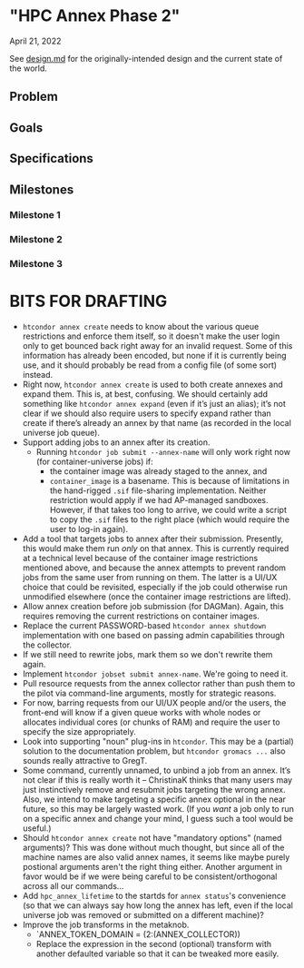 "HPC Annex Phase 2"
===================
April 21, 2022

See [design.md](design.md) for the originally-intended design and the
current state of the world.

Problem
-------

Goals
-----

Specifications
--------------

Milestones
----------

### Milestone 1

### Milestone 2

### Milestone 3

BITS FOR DRAFTING
=================

- `htcondor annex create` needs to know about the various queue restrictions
  and enforce them itself, so it doesn't make the user login only to get
  bounced back right away for an invalid request.  Some of this information
  has already been encoded, but none if it is currently being use, and it
  should probably be read from a config file   (of some sort) instead. 
- Right now, `htcondor annex create` is used to both create annexes and expand
  them.  This is, at best, confusing.  We should certainly add something like
  `htcondor annex expand` (even if it’s just an alias); it’s not clear if we
  should also require users to specify expand rather than create if there’s
  already an annex by that name (as recorded in the local universe job queue).
- Support adding jobs to an annex after its creation.
  - Running `htcondor job submit --annex-name` will only work right now
    (for container-universe jobs) if:
    - the container image was already staged to the annex, and
    - `container_image` is a basename.
    This is because of limitations in the hand-rigged `.sif` file-sharing
    implementation.  Neither restriction would apply if we had AP-managed
    sandboxes.  However, if that takes too long to arrive, we could write
    a script to copy the `.sif` files to the right place (which would require
    the user to log-in again).
- Add a tool that targets jobs to annex after their submission.  Presently,
  this would make them run _only_ on that annex.  This is currently required
  at a technical level because of the container image restrictions mentioned
  above, and because the annex attempts to prevent random jobs from the same
  user from running on them.  The latter is a UI/UX choice that could be
  revisited, especially if the job could otherwise run unmodified elsewhere
  (once the container image restrictions are lifted).
- Allow annex creation before job submission (for DAGMan).  Again, this
  requires removing the current restrictions on container images.
- Replace the current PASSWORD-based `htcondor annex shutdown` implementation
  with one based on passing admin capabilities through the collector.
- If we still need to rewrite jobs, mark them so we don't rewrite them again.
- Implement `htcondor jobset submit annex-name`.  We're going to need it.
- Pull resource requests from the annex collector rather than push them to
  the pilot via command-line arguments, mostly for strategic reasons.
- For now, barring requests from our UI/UX people and/or the users, the
  front-end will know if a given queue works with whole nodes or allocates
  individual cores (or chunks of RAM) and require the user to specify the
  size appropriately.
- Look into supporting "noun" plug-ins in `htcondor`.  This may be a (partial)
  solution to the documentation problem, but `htcondor gromacs ...` also
  sounds really attractive to GregT.
- Some command, currently unnamed, to unbind a job from an annex.  It’s not
  clear if this is really worth it – ChristinaK thinks that many users may
  just instinctively remove and resubmit jobs targeting the wrong annex.  Also,
  we intend to make targeting a specific annex optional in the near future, so
  this may be largely wasted work.  (If you _want_ a job only to run on a
  specific annex and change your mind, I guess such a tool would be useful.)
- Should `htcondor annex create` not have "mandatory options" (named
  arguments)?  This was done without much thought, but since all of the
  machine names are also valid annex names, it seems like maybe
  purely postional arguments aren't the right thing either.  Another argument
  in favor would be if we were being careful to be consistent/orthogonal
  across all our commands...
- Add `hpc_annex_lifetime` to the startds for `annex status`'s convenience
  (so that we can always say how long the annex has left, even if the local
  universe job was removed or submitted on a different machine)?
- Improve the job transforms in the metaknob.
  - `ANNEX_TOKEN_DOMAIN = $(2:$(ANNEX_COLLECTOR))
  - Replace the expression in the second (optional) transform with another
    defaulted variable so that it can be tweaked more easily.
